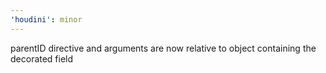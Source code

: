 ```yaml
---
'houdini': minor
---
```


parentID directive and arguments are now relative to object containing the decorated field
